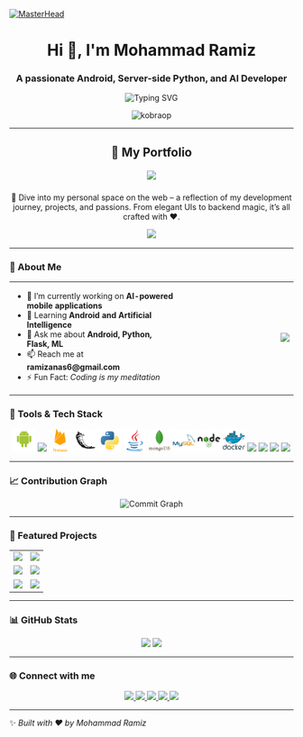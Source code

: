 [![MasterHead](https://miro.medium.com/v2/resize:fit:1200/0*4kFdX7RumWyEe_V9)](https://www.mohammadramiz.in)

<h1 align="center">Hi 👋, I'm Mohammad Ramiz</h1>
<h3 align="center">A passionate Android, Server-side Python, and AI Developer</h3>

<p align="center">
  <img src="https://readme-typing-svg.demolab.com?font=Fira+Code&size=24&pause=1000&center=true&vCenter=true&width=500&lines=Android+Developer;Python+Backend+Developer;AI+Enthusiast;Full-Stack+Learner" alt="Typing SVG" />
</p>

<p align="center">
  <img src="https://komarev.com/ghpvc/?username=kobraop&label=Profile+views&color=0e75b6&style=flat" alt="kobraop" />
</p>

---

<h2 align="center">💼 My Portfolio</h2>

<div align="center" style="margin: 20px 0;">
  <a href="https://www.mohammadramiz.in" target="_blank" style="text-decoration: none;">
    <img src="https://img.shields.io/badge/-Visit%20Portfolio-000000?style=for-the-badge&logo=google-chrome&logoColor=white" />
  </a>
</div>

<p align="center">
  🚀 Dive into my personal space on the web – a reflection of my development journey, projects, and passions.  
  From elegant UIs to backend magic, it’s all crafted with ❤️.
</p>

<p align="center">
  <a href="https://www.mohammadramiz.in" target="_blank">
    <img src="https://img.shields.io/badge/View_Site-%23000000.svg?style=for-the-badge&logo=google-chrome&logoColor=white" />
  </a>
</p>

---

### 🧠 About Me

<div align="center">
  <table width="100%">
    <tr>
      <td align="left" width="60%">
        <ul>
          <li>🔭 I’m currently working on <strong>AI-powered mobile applications</strong></li>
          <li>🌱 Learning <strong>Android and Artificial Intelligence</strong></li>
          <li>💬 Ask me about <strong>Android, Python, Flask, ML</strong></li>
          <li>📫 Reach me at <strong>ramizanas6@gmail.com</strong></li>
          <li>⚡ Fun Fact: <em>Coding is my meditation</em></li>
        </ul>
      </td>
      <td align="right" width="40%">
        <img src="https://camo.githubusercontent.com/2366b34bb903c09617990fb5fff4622f3e941349e846ddb7e73df872a9d21233/68747470733a2f2f63646e2e6472696262626c652e636f6d2f75736572732f3733303730332f73637265656e73686f74732f363538313234332f6176656e746f2e676966" width="300" />
      </td>
    </tr>
  </table>
</div>



### 🔧 Tools & Tech Stack

<p align="center">
  <img src="https://raw.githubusercontent.com/devicons/devicon/master/icons/android/android-original-wordmark.svg" width="40" />
  <img src="https://cdn.worldvectorlogo.com/logos/arduino-1.svg" width="40" />
  <img src="https://raw.githubusercontent.com/devicons/devicon/master/icons/firebase/firebase-plain-wordmark.svg" width="40" />
  <img src="https://raw.githubusercontent.com/devicons/devicon/master/icons/flask/flask-original.svg" width="40" />
  <img src="https://raw.githubusercontent.com/devicons/devicon/master/icons/python/python-original.svg" width="40" />
  <img src="https://raw.githubusercontent.com/devicons/devicon/master/icons/java/java-original.svg" width="40" />
  <img src="https://raw.githubusercontent.com/devicons/devicon/master/icons/mongodb/mongodb-original-wordmark.svg" width="40" />
  <img src="https://raw.githubusercontent.com/devicons/devicon/master/icons/mysql/mysql-original-wordmark.svg" width="40" />
  <img src="https://raw.githubusercontent.com/devicons/devicon/master/icons/nodejs/nodejs-original-wordmark.svg" width="40" />
  <img src="https://raw.githubusercontent.com/devicons/devicon/master/icons/docker/docker-original-wordmark.svg" width="40" />
  <img src="https://www.vectorlogo.zone/logos/kotlinlang/kotlinlang-icon.svg" width="40" />
  <img src="https://www.vectorlogo.zone/logos/tensorflow/tensorflow-icon.svg" width="40" />
  <img src="https://www.vectorlogo.zone/logos/pytorch/pytorch-icon.svg" width="40" />
  <img src="https://upload.wikimedia.org/wikipedia/commons/0/05/Scikit_learn_logo_small.svg" width="40" />
</p>

---

### 📈 Contribution Graph

<p align="center">
  <img src="https://github-readme-activity-graph.vercel.app/graph?username=RamizMohammad&theme=tokyo-night&hide_border=true" alt="Commit Graph" />
</p>

---

### 🚀 Featured Projects

<table align="center">
  <tr>
    <td><a href="https://github.com/KobraOp/Backup_Engine">
      <img src="https://github-readme-stats.vercel.app/api/pin/?username=RamizMohammad&repo=Backup_Engine&theme=tokyonight" />
    </a></td>
    <td><a href="https://github.com/KobraOp/portfolio">
      <img src="https://github-readme-stats.vercel.app/api/pin/?username=RamizMohammad&repo=portfolio&theme=tokyonight" />
    </a></td>
  </tr>
  <tr>
    <td><a href="https://github.com/KobraOp/Mr.-Manager">
      <img src="https://github-readme-stats.vercel.app/api/pin/?username=RamizMohammad&repo=Mr.-Manager&theme=tokyonight" />
    </a></td>
    <td><a href="https://github.com/KobraOp/BubbleShare">
      <img src="https://github-readme-stats.vercel.app/api/pin/?username=RamizMohammad&repo=BubbleShare&theme=tokyonight" />
    </a></td>
  </tr>
  <tr>
    <td><a href="https://github.com/RamizMohammad/Confess">
      <img src="https://github-readme-stats.vercel.app/api/pin/?username=RamizMohammad&repo=Confess&theme=tokyonight" />
    </a></td>
    <td><a href="https://github.com/RamizMohammad/ConfessApp">
      <img src="https://github-readme-stats.vercel.app/api/pin/?username=RamizMohammad&repo=BubbleShare&theme=tokyonight" />
    </a></td>
  </tr>
</table>

---

### 📊 GitHub Stats

<p align="center">
  <img src="https://github-readme-stats.vercel.app/api/top-langs/?username=RamizMohammad&layout=compact&theme=tokyonight" />
  <img src="https://github-readme-stats.vercel.app/api?username=RamizMohammad&show_icons=true&theme=tokyonight" />
</p>

---

### 🌐 Connect with me

<p align="center">
  <a href="https://www.linkedin.com/in/mohammad-ramiz-886468217" target="_blank" title="Connect on LinkedIn">
    <img src="https://img.shields.io/badge/-LinkedIn-0077B5?style=for-the-badge&logo=linkedin&logoColor=white" />
  </a>
  <a href="https://twitter.com/mohammad__ramiz" target="_blank" title="Follow me on Twitter">
    <img src="https://img.shields.io/badge/-Twitter-1DA1F2?style=for-the-badge&logo=twitter&logoColor=white" />
  </a>
  <a href="https://kaggle.com/kobraop" target="_blank" title="Check out my Kaggle">
    <img src="https://img.shields.io/badge/-Kaggle-20BEFF?style=for-the-badge&logo=kaggle&logoColor=white" />
  </a>
  <a href="mailto:ramizanas6@gmail.com" target="_blank" title="Email me">
    <img src="https://img.shields.io/badge/-Gmail-D14836?style=for-the-badge&logo=gmail&logoColor=white" />
  </a>
  <a href="https://www.mohammadramiz.in" target="_blank" title="Visit my Portfolio">
    <img src="https://img.shields.io/badge/-Portfolio-000000?style=for-the-badge&logo=vercel&logoColor=white" />
  </a>
</p>

---


✨ *Built with ❤️ by Mohammad Ramiz*
